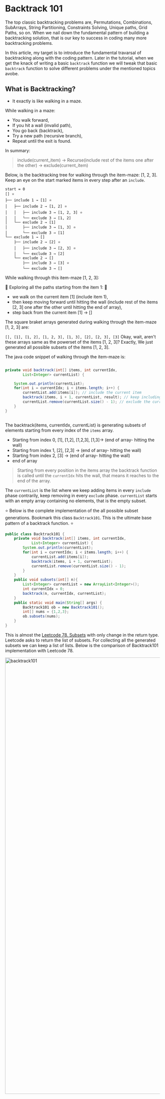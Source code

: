 # Backtrack 101

The top classic backtracking problems are, Permutations, Combinations, SubArrays, String Partitioning, Constraints Solving, Unique paths, Grid Paths, so on. When we nail down the fundamental pattern of building a backtracking solution, that is our key to success in coding many more backtracking problems.

In this article, my target is to introduce the fundamental travarsal of backtracking along with the coding pattern. Later in the tutorial, when we get the knack of writing a basic `backtrack` function we will tweak that basic `backtrack` function to solve different problems under the mentioned topics avobe.  

## What is Backtracking? 

- It exactly is like walking in a maze.

While walking in a maze:

- You walk forward,
- If you hit a wall (invalid path),
- You go back (backtrack),
- Try a new path (recursive branch),
- Repeat until the exit is found.

In summary:
> include(current_item) → Recurse(include rest of the items one after the other) → exclude(current_item) 

Below, is the backtracking tree for walking through the item-maze: [1, 2, 3]. Keep an eye on the start marked  items in every step after an `include`. 


    start = 0
    [] ⭐
    ├── include 1 → [1] ⭐
    │   ├── include 2 → [1, 2] ⭐
    │   │   ├── include 3 → [1, 2, 3] ⭐
    │   │   └── exclude 3 → [1, 2]
    │   └── exclude 2 → [1]
    │       ├── include 3 → [1, 3] ⭐
    │       └── exclude 3 → [1]
    └── exclude 1 → []
        ├── include 2 → [2] ⭐
        │   ├── include 3 → [2, 3] ⭐
        │   └── exclude 3 → [2]
        └── exclude 2 → []
            ├── include 3 → [3] ⭐
            └── exclude 3 → []


While walking through this item-maze [1, 2, 3]:

 :small_orange_diamond: Exploring all the paths starting from the item 1:  :small_orange_diamond:

- we walk on the current item [1] (include item 1),
- then keep moving forward until hitting the wall (include rest of the items [2, 3] one after the other until hitting the end of array),
- step back from the current item [1] → []


The square braket arrays generated during walking through the item-maze [1, 2, 3] are:

`[], [1], [1, 2], [1, 2, 3], [1, 3], [2], [2, 3], [3]`
Okay, wait, aren't these arrays same as the powerset of the items [1, 2, 3]? Exactly, We just generated all possible subsets of the items [1, 2, 3].

The java code snippet of walking through the item-maze is:
```java

private void backtrack(int[] items, int currentIdx, 
		List<Integer> currentList) {

	System.out.println(currentList);
	for(int i = currentIdx; i < items.length; i++) {
		currentList.add(items[i]); // include the current item
		backtrack(items, i + 1, currentList, result); // keep including the rest of the items one by one
		currentList.remove(currentList.size() - 1); // exclude the current item
	}
}
	
```

The backtrack(items, currentIdx, currentList) is generating subsets of elements starting from every index of the `items` array.

- Starting from index 0, [1], [1,2], [1,2,3], [1,3]→ (end of array- hitting the wall)
- Starting from index 1, [2], [2,3] → (end of array- hitting the wall)
- Starting from index 2, [3] → (end of array- hitting the wall)
- end of array

> Starting from every position in the items array the backtrack function is called until the
`currentIdx` hits the wall, that means it reaches to the end of the array.

The `currentList` is the list where we keep adding items in every `include` phase contrarily, keep removing in every `exclude` phase. `currentList` starts with an empty array containing no elements, that is the empty subset.

:star: Below is the complete implementation of the all possible subset generations. Bookmark this class `Backtrack101`.  This is the ultimate base pattern of a backtrack function. :star:

```java
public class Backtrack101 {
	private void backtrack(int[] items, int currentIdx, 
			List<Integer> currentList) {
		System.out.println(currentList);
		for(int i = currentIdx; i < items.length; i++) {
			currentList.add(items[i]);
			backtrack(items, i + 1, currentList);
			currentList.remove(currentList.size() - 1); 
		}
	}
	public void subsets(int[] n){
		List<Integer> currentList = new ArrayList<Integer>();
		int currentIdx = 0;
		backtrack(n, currentIdx, currentList); 
	}
	public static void main(String[] args) {
		Backtrack101 ob = new Backtrack101();
		int[] nums = {1,2,3};
		ob.subsets(nums);
	}
}
```

This is almost the [Leetcode 78. Subsets](https://leetcode.com/problems/subsets/description/) with only change in the return type. Leetcode asks to return the list of subsets. For collecting all the generated subsets we can keep a list of lists. Below is the comparison of Backtrack101 implementation with Leetcode 78.

<img width="1418" alt="backtrack101" src="https://github.com/user-attachments/assets/168b56b9-d82b-4591-88fc-bb32fe21237d" />
